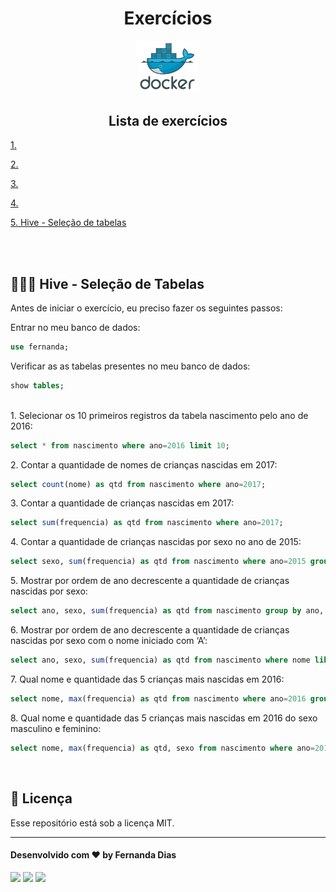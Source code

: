 <h1 align="center"> Exercícios </h1>

<p align="center">
  <img alt="logo do docker" src="../../public/docker-logo.png" width="20%">
</p>

<div align="left">
<h2 align="center"> Lista de exercícios </h2>
  <p>
  <a href="#">1. </a>
  </p>
  <p>
  <a href="#">2. </a>
  </p>
  <p>
  <a href="#">3. </a>
  </p>
  <p>
  <a href="#">4.</a>
  </p>
  <p>
  <a href="#-hive-seleção-de-tabelas">5. Hive - Seleção de tabelas</a>
  </p>
</div>
<br>
<br>

## 👩🏻‍💻 Hive - Seleção de Tabelas

<p>Antes de iniciar o exercício, eu preciso fazer os seguintes passos:</p>

Entrar no meu banco de dados:
``` sql
use fernanda; 
```
Verificar as as tabelas presentes no meu banco de dados: 
``` sql
show tables;
```

<br>

<div>
1. Selecionar os 10 primeiros registros da tabela nascimento pelo ano de 2016:

``` sql
select * from nascimento where ano=2016 limit 10;
```
</div>

<div>
2. Contar a quantidade de nomes de crianças nascidas em 2017:

``` sql
select count(nome) as qtd from nascimento where ano=2017;
```
</div>

<div>
3. Contar a quantidade de crianças nascidas em 2017:

``` sql
select sum(frequencia) as qtd from nascimento where ano=2017;
```
</div>

<div>
4. Contar a quantidade de crianças nascidas por sexo no ano de 2015:

``` sql
select sexo, sum(frequencia) as qtd from nascimento where ano=2015 group by sexo;
```
</div>

<div>
5. Mostrar por ordem de ano decrescente a quantidade de crianças nascidas por sexo:

``` sql
select ano, sexo, sum(frequencia) as qtd from nascimento group by ano, sexo order by ano desc;
```
</div>

<div>
6. Mostrar por ordem de ano decrescente a quantidade de crianças nascidas por sexo com o nome iniciado com ‘A’:

``` sql
select ano, sexo, sum(frequencia) as qtd from nascimento where nome like 'A%' group by ano, sexo order by ano desc;
```
</div>

<div>
7. Qual nome e quantidade das 5 crianças mais nascidas em 2016:

``` sql
select nome, max(frequencia) as qtd from nascimento where ano=2016 group by nome order by qtd desc limit 5;
```
</div>

<div>
8. Qual nome e quantidade das 5 crianças mais nascidas em 2016 do sexo masculino e feminino:

``` sql
select nome, max(frequencia) as qtd, sexo from nascimento where ano=2016 group by nome, sexo order by qtd desc limit 5;
```
</div>

<br>

## :memo: Licença

Esse repositório está sob a licença MIT.

---

#### Desenvolvido com ♥ by Fernanda Dias

<div>
<p align="left">
<a href="https://www.linkedin.com/in/fernandadiasme" target="_blank"><img src="https://img.shields.io/badge/-LinkedIn-%230077B5?style=for-the-badge&logo=linkedin&logoColor=white" target="_blank"></a>  
<a href = "mailto:fernandadias.dev@gmail.com"><img src="https://img.shields.io/badge/-Gmail-%23333?style=for-the-badge&logo=gmail&logoColor=white" target="_blank"></a>
<a href="https://instagram.com/ferandadias" target="_blank"><img src="https://img.shields.io/badge/-Instagram-%23E4405F?style=for-the-badge&logo=instagram&logoColor=white" target="_blank"></a>
</div>
